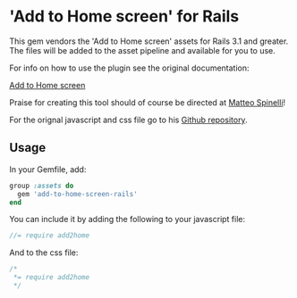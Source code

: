 # 'Add to Home screen' for Rails

This gem vendors the 'Add to Home screen' assets for Rails 3.1 and greater.
The files will be added to the asset pipeline and available for you to use.

For info on how to use the plugin see the original documentation:

[Add to Home screen](http://cubiq.org/add-to-home-screen)

Praise for creating this tool should of course be directed at [Matteo Spinelli](http://cubiq.org/)!

For the orignal javascript and css file go to his [Github repository](https://github.com/cubiq/add-to-homescreen).

## Usage

In your Gemfile, add:

```ruby
group :assets do
  gem 'add-to-home-screen-rails'
end
```

You can include it by adding the following to your javascript file:

```javascript
//= require add2home
```

And to the css file:

```css
/*
 *= require add2home
 */
```
